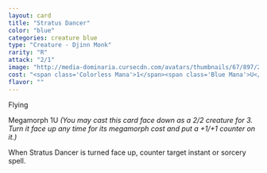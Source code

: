 ```yaml
---
layout: card
title: "Stratus Dancer"
color: "blue"
categories: creature blue
type: "Creature - Djinn Monk"
rarity: "R"
attack: "2/1"
image: "http://media-dominaria.cursecdn.com/avatars/thumbnails/67/897/200/283/635608908084903070.png"
cost: "<span class='Colorless Mana'>1</span><span class='Blue Mana'>U</span>"
flavor: ""
---
```


Flying

Megamorph <span class="tip mana-icon mana-colorless-01" title="1 Colorless Mana">1</span><span class="tip mana-icon mana-blue" title="1 Blue Mana">U</span> <em>(You may cast this card face down as a 2/2 creature for <span class="tip mana-icon mana-colorless-03" title="3 Colorless Mana">3</span>. Turn it face up any time for its megamorph cost and put a +1/+1 counter on it.)</em>

When Stratus Dancer is turned face up, counter target instant or sorcery spell.

